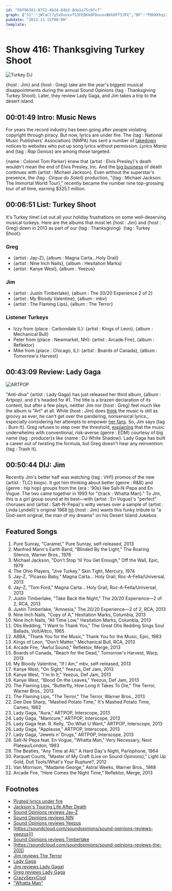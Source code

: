 ```yaml
---
id: "50f96301-8752-4b24-84b3-8da1a75c0fcf"
graph: {"31":"jW7aCt7ySxDuuxvf53FEBKk0FDuuxvBKk0Ff53FE","BF":"P0kKKhqi2TP0kKKt4BI9XD3Tap94wxBAy8Pxb2PMWehKDtDVJa3xiPKBKuZIC9EpMtLUuopLH1YqamLW","1ZX":"ackW4mVcSzCtvWPmVcSzgMit6mVcSzBQsAMmVcSzBHm1GBQsAMX6cfdgMit6BKlAVCtvWP3koZSCtvWP3koZSBKlAV","2CK":"3TmBdBIBfc3TmBdBAXVcBAXVcBCONQBCONQG5GV5BCONQX6cfdBCONQLlfaP"}
pubdate: "2013-11-15T00:00"
template: 
---
```






# Show 416: Thanksgiving Turkey Shoot

![Turkey DJ](https://static.soundopinions.org/images/turkeyshoot.jpg)

{host : Jim} and {host : Greg} take aim the year's biggest musical disappointments during the annual Sound Opinions {tag : Thanksgiving Turkey Shoot}. Later, they review Lady Gaga, and Jim takes a trip to the desert island.



## 00:01:49 Intro: Music News

For years the record industry has been going after people violating copyright through piracy. But now, lyrics are under fire. The {tag : National Music Publishers' Association} (NMPA) has sent a number of [takedown](http://www.nytimes.com/2013/11/12/business/media/in-music-piracy-battles-lyrics-demand-respect-too.html) notices to websites who put up song lyrics without permission. *Lyrics Mania* and {tag : *Rap Genius*} are among those targeted.

{name : Colonel Tom Parker} knew that {artist : Elvis Presley}'s death wouldn't mean the end of Elvis Presley, Inc. And the [big business](http://www.billboard.com/articles/news/5785656/michael-jacksons-touring-life-after-death-the-billboard-cover-story) of death continues with {artist : Michael Jackson}. Even without the superstar's presence, the {tag : *Cirque du Soleil*} production, "{tag : Michael Jackson: The Immortal World Tour}," recently became the number nine top-grossing tour of all time, earning $325.1 million.



## 00:06:51 List: Turkey Shoot

It's Turkey time! Let out all your holiday frustrations on some well-deserving musical turkeys. Here are the albums that most let {host : Jim} and {host : Greg} down in 2013 as part of our {tag : Thanksgiving}  {tag : Turkey Shoot}:


### Greg

- {artist : Jay-Z}, {album : Magna Carta…Holy Grail}
- {artist : Nine Inch Nails}, {album : Hesitation Marks}
- {artist : Kanye West}, {album : Yeezus}


### Jim

- {artist : Justin Timberlake}, {album : The 20/20 Experience 2 of 2}
- {artist : My Bloody Valentine}, {album : mbv}
- {artist : The Flaming Lips}, {album : The Terror}


### Listener Turkeys

- Izzy from {place : Carbondale IL}: {artist : Kings of Leon}, {album : Mechanical Bull}
- Peter from {place : Newmarket, NH}: {artist : Arcade Fire}, {album : Reflektor}
- Mike from {place : Chicago, IL}: {artist : Boards of Canada}, {album : Tomorrow's Harvest}



## 00:43:09 Review: Lady Gaga

![ARTPOP](https://static.soundopinions.org/assets/416/1ZX0.jpg)

"Anti-diva" {artist : Lady Gaga} has just released her third album, {album : Artpop}. and it's headed for #1. The title is a brazen declaration of its content, but after a few plays, neither Jim nor {host : Greg} feel much like the album is "Art" at all. While {host : Jim} does [think](http://www.wbez.org/blogs/jim-derogatis/2013-11/rimshots-lady-gagas-art-poop-and-eminems-flashback-109149) the music is still as groovy as ever, he can't get over the pandering, nonsensical lyrics., especially considering her attempts to empower [her fans](https://littlemonsters.com/). So, Jim says {tag : Burn It}. Greg refuses to step over the threshold, [explaining](http://www.chicagotribune.com/entertainment/music/turnitup/chi-lady-gaga-artpop-review-20131108-17,0,2080724.column) that the music underwhelms with conventional, risk-averse {genre : EDM} courtesy of big name {tag : producer}s like {name : DJ White Shadow}. Lady Gaga has built a career out of twisting the formula, but Greg doesn't hear any reinvention: {tag : Trash It}.



## 00:50:44 DIJ: Jim

Recently Jim's better half was watching {tag : VH1} promos of the new {artist : TLC} biopic. It got him thinking about better {genre : R&B} and {genre : hip hop} groups from the {era : '90s} like Salt-N-Pepa and En Vogue. The two came together in 1993 for "{track : Whatta Man}." To Jim, this is a girl group sound at its best—with {artist : En Vogue}'s "perfect" choruses and {artist : Salt-N-Pepa}'s witty verses over a sample of {artist : Linda Lyndell}'s original 1968 [hit](http://www.youtube.com/watch?v=TNojyNeK3FY)  {host : Jim} wants this funky tribute to "a God-sent original, the man of my dreams" on his Desert Island Jukebox.



## Featured Songs

1. Pure Sunray, "Caramel," Pure Sunray, self-released, 2013
2. Manfred Mann's Earth Band, "Blinded By the Light," The Roaring Silence, Warner Bros., 1976
3. Michael Jackson, "Don't Stop 'til You Get Enough," Off the Wall, Epic, 1979
4. The Ohio Players, "Jive Turkey," Skin Tight, Mercury, 1974
5. Jay-Z, "Picasso Baby," Magna Carta… Holy Grail, Roc-A-Fella/Universal, 2013
6. Jay-Z, "Tom Ford," Magna Carta… Holy Grail, Roc-A-Fella/Universal, 2013
7. Justin Timberlake, "Take Back the Night," The 20/20 Experience—2 of 2, RCA, 2013
8. Justin Timberlake, "Amnesia," The 20/20 Experience—2 of 2, RCA, 2013
9. Nine Inch Nails, "Copy of A," Hesitation Marks, Columbia, 2013
10. Nine Inch Nails, "All Time Low," Hesitation Marks, Columbia, 2013
11. Otis Redding, "I Want to Thank You," The Great Otis Redding Sings Soul Ballads, Volt/Altco, 1965
12. ABBA, "Thank You for the Music," Thank You for the Music, Epic, 1983
13. Kings of Leon, "Don't Matter," Mechanical Bull, RCA, 2013
14. Arcade Fire, "Awful Sound," Reflektor, Merge, 2013
15. Boards of Canada, "Reach for the Dead," Tomorrow's Harvest, Warp, 2013
16. My Bloody Valentine, "If I Am," mbv, self-released, 2013
17. Kanye West, "On Sight," Yeezus, Def Jam, 2013
18. Kanye West, "I'm In It," Yeezus, Def Jam, 2013
19. Kanye West, "Blood On the Leaves," Yeezus, Def Jam, 2013
20. The Flaming Lips, "Butterfly, How Long It Takes To Die," The Terror, Warner Bros., 2013
21. The Flaming Lips, "The Terror," The Terror, Warner Bros., 2013
22. Dee Dee Sharp, "Mashed Potato Time," It's Mashed Potato Time, Cameo, 1962
23. Lady Gaga, "Aura," ARTPOP, Interscope, 2013
24. Lady Gaga, "Manicure," ARTPOP, Interscope, 2013
25. Lady Gaga feat. R. Kelly, "Do What U Want," ARTPOP, Interscope, 2013
26. Lady Gaga, "Applause," ARTPOP, Interscope, 2013
27. Lady Gaga, "Jewels n' Drugs," ARTPOP, Interscope, 2013
28. Salt-N-Pepa feat. En Vogue, "Whatta Man," Very Necessary, Next Plateau/London, 1993
29. The Beatles, "Any Time at All," A Hard Day's Night, Parlophone, 1964
30. Parquet Courts, "Master of My Craft (Live on Sound Opinions)," Light Up Gold, Dull Tools/What's Your Rupture?, 2012
31. Van Morrison, "Madame George," Astral Weeks, Warner Bros., 1968
32. Arcade Fire, "Here Comes the Night Time," Reflektor, Merge, 2013



## Footnotes

- [Pirated lyrics under fire](http://www.nytimes.com/2013/11/12/business/media/in-music-piracy-battles-lyrics-demand-respect-too.html)
- [Jackson's Touring Life After Death](http://www.billboard.com/articles/news/5785656/michael-jacksons-touring-life-after-death-the-billboard-cover-story)
- [Sound Opinions reviews Jay-Z](https://soundcloud.com/soundopinions/sound-opinions-reviews-magna)
- [Sound Opinions reviews NIN](https://soundcloud.com/soundopinions/sound-opinions-reviews-1)
- [Sound Opinions reviews Yeezus]()
- [https://soundcloud.com/soundopinions/sound-opinions-reviews-yeezus]()
- [Sound Opinions reviews Timberlake]()
- [https://soundcloud.com/soundopinions/sound-opinions-reviews-the-20]()
- [Jim reviews The Terror](http://www.wbez.org/blogs/jim-derogatis/2013-04/flaming-lips-drop-depressing-and-dismal-dud-106616)
- [Lady Gaga](http://www.ladygaga.com/)
- [Jim reviews Lady Gaga](http://www.wbez.org/blogs/jim-derogatis/2013-11/rimshots-lady-gagas-art-poop-and-eminems-flashback-109149))
- [Greg reviews Lady Gaga](http://www.chicagotribune.com/entertainment/music/turnitup/chi-lady-gaga-artpop-review-20131108-17,0,2080724.column)
- [CrazySexyCool](http://www.vh1.com/shows/crazysexycool_tlc_story/series.jhtml‎)
- ["Whatta Man"](http://www.youtube.com/watch?v=8-WFNbMohTQ)